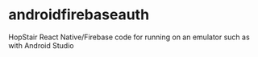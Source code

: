 # androidfirebaseauth
HopStair React Native/Firebase code for running on an emulator such as with Android Studio 
